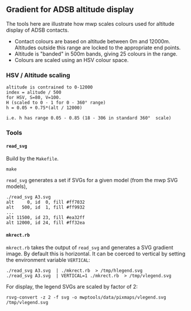 ## Gradient for ADSB altitude display

The tools here are illustrate how mwp scales colours used for altitude display of ADSB contacts.

* Contact colours are based on altitude between 0m and 12000m. Altitudes outside this range are locked to the appropriate end points.
* Altitude is "banded" in 500m bands, giving 25 colours in the range.
* Colours are scaled using an HSV colour space.

### HSV / Altitude scaling

```
altitude is contrained to 0-12000
index = alitude / 500
for HSV, S=80, V=100.
H (scaled to 0 - 1 for 0 - 360° range)
h = 0.05 + 0.75*(alt / 12000)

i.e. h has range 0.05 - 0.85 (18 - 306 in standard 360°  scale)

```

### Tools

#### `read_svg`

Build by the `Makefile`.

```
make
```

`read_svg` generates a set if SVGs for a given model (from the mwp SVG models),

```
./read_svg A3.svg
alt     0, id  0, fill #ff7032
alt   500, id  1, fill #ff9932
...
alt 11500, id 23, fill #ea32ff
alt 12000, id 24, fill #ff32ea
```

#### `mkrect.rb`

`mkrect.rb` takes the output of `read_svg` and generates a SVG gradient image. By default this is horizontal. It can be coerced to vertical by setting the environment variable `VERTICAL`:

```
./read_svg A3.svg  | ./mkrect.rb  > /tmp/hlegend.svg
./read_svg A3.svg  | VERTICAL=1 ./mkrect.rb  > /tmp/vlegend.svg
```

For display, the legend SVGs are scaled by factor of 2:

```
rsvg-convert -z 2 -f svg -o mwptools/data/pixmaps/vlegend.svg /tmp/vlegend.svg
```
